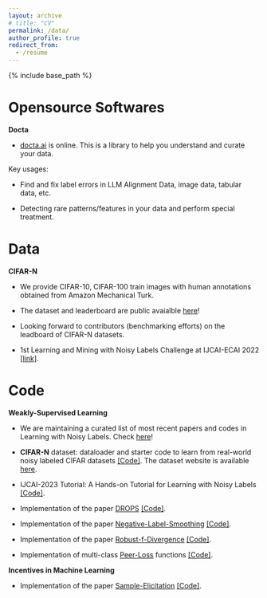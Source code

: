 ```yaml
---
layout: archive
# title: "CV"
permalink: /data/
author_profile: true
redirect_from:
  - /resume
---
```


{% include base_path %}

Opensource Softwares
======
**Docta**

* [docta.ai](https://docta.ai/) is online. This is a library to help you understand and curate your data.

Key usages:

* Find and fix label errors in LLM Alignment Data, image data, tabular data, etc.

* Detecting rare patterns/features in your data and perform special treatment.


Data
======
**CIFAR-N**

* We provide CIFAR-10, CIFAR-100 train images with human annotations obtained from Amazon Mechanical Turk. 

* The dataset and leaderboard are public avaialble [here](http://noisylabels.com/)! 

* Looking forward to contributors (benchmarking efforts) on the leadboard of CIFAR-N datasets.

* 1st Learning and Mining with Noisy Labels Challenge at IJCAI-ECAI 2022 [[link]](http://ucsc-real.soe.ucsc.edu:1995/).


Code
======
**Weakly-Supervised Learning** 

* We are maintaining a curated list of most recent papers and codes in Learning with Noisy Labels. Check [here](https://github.com/weijiaheng/Advances-in-Label-Noise-Learning)!

* **CIFAR-N** dataset: dataloader and starter code to learn from real-world noisy labeled CIFAR datasets [[Code]](https://github.com/zwzhu-d/cifar-10-100n). The dataset website is available [here](http://noisylabels.com/).

* IJCAI-2023 Tutorial: A Hands-on Tutorial for Learning with Noisy Labels [[Code]](https://github.com/Docta-ai/IJCAI-tutorial). 

* Implementation of the paper [DROPS](https://openreview.net/forum?id=3KUfbI9_DQE) [[Code]](https://github.com/weijiaheng/Drops).

* Implementation of the paper [Negative-Label-Smoothing](https://proceedings.mlr.press/v162/wei22b) [[Code]](https://github.com/UCSC-REAL/negative-label-smoothing).

* Implementation of the paper [Robust-f-Divergence](https://openreview.net/forum?id=WesiCoRVQ15) [[Code]](https://github.com/weijiaheng/Robust-f-divergence-measures).

* Implementation of multi-class [Peer-Loss](https://proceedings.mlr.press/v119/liu20e) functions [[Code]](https://github.com/weijiaheng/Multi-class-Peer-Loss-functions).

**Incentives in Machine Learning**

* Implementation of the paper [Sample-Elicitation](https://proceedings.mlr.press/v130/wei21c) [[Code]](https://github.com/weijiaheng/Credible-sample-elicitation).

